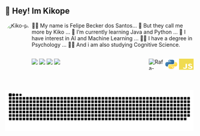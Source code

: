 ## 👋 Hey! Im Kikope 

<img align="left" alt="Kiko-pic" height="180" style="border-radius:50px;" src="https://cdn.discordapp.com/attachments/770989141134671925/968766706803703838/kikologo.png">    
🙋‍♂️ My name is Felipe Becker dos Santos... 
👯 But they call me more by Kiko ...
🌱 I’m currently learning Java and Python ...
🤖 I have interest in AI and Machine Learning ...
👨‍🎓 I have a degree in Psychology ...
👨‍🎓 And i am also studying Cognitive Science.

 ##
  
 <div> 
<!--
    <a href="https://www.youtube.com/channel/" target="_blank"><img src="https://img.shields.io/badge/YouTube-FF0000?style=for-the-badge&logo=youtube&logoColor=white" target="_blank"></a>
 -->
  <a href="https://instagram.com/beckerfelipee" target="_blank"><img src="https://img.shields.io/badge/-Instagram-%23E4405F?style=for-the-badge&logo=instagram&logoColor=white" target="_blank"></a>
 <a href="https://discord.gg/Ve5K6ZszAe" target="_blank"><img src="https://img.shields.io/badge/Discord-7289DA?style=for-the-badge&logo=discord&logoColor=white" target="_blank"></a> 
  <a href = "mailto:beckerfelipee@gmail.com"><img src="https://img.shields.io/badge/-Gmail-%23333?style=for-the-badge&logo=gmail&logoColor=white" target="_blank"></a>
  <a href="https://www.linkedin.com/in/felipebeckersantos/" target="_blank"><img src="https://img.shields.io/badge/-LinkedIn-%230077B5?style=for-the-badge&logo=linkedin&logoColor=white" target="_blank"></a> 
  <img align="right" alt="Rafa-Js" height="30" width="40" src="https://raw.githubusercontent.com/devicons/devicon/master/icons/javascript/javascript-plain.svg">
  <img align="right" alt="Rafa-Python" height="30" width="40" src="https://raw.githubusercontent.com/devicons/devicon/master/icons/python/python-original.svg">
  <img align="right" alt="Rafa-Python" height="30" width="40" src="https://raw.githubusercontent.com/devicons/devicon/master/icons/html/html-plain.svg">
     
  ![Snake animation](https://github.com/Kikope/Kikope/blob/output/github-contribution-grid-snake.svg)
